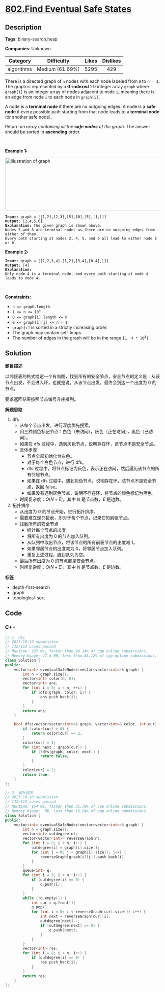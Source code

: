 # [802.Find Eventual Safe States](https://leetcode.com/problems/find-eventual-safe-states/description/)

## Description

**Tags**: binary-search,heap

**Companies**: Unknown

|  Category  |   Difficulty    | Likes | Dislikes |
| :--------: | :-------------: | :---: | :------: |
| algorithms | Medium (61.69%) | 5295  |   429    |

<p>There is a directed graph of <code>n</code> nodes with each node labeled from <code>0</code> to <code>n - 1</code>. The graph is represented by a <strong>0-indexed</strong> 2D integer array <code>graph</code> where <code>graph[i]</code> is an integer array of nodes adjacent to node <code>i</code>, meaning there is an edge from node <code>i</code> to each node in <code>graph[i]</code>.</p>
<p>A node is a <strong>terminal node</strong> if there are no outgoing edges. A node is a <strong>safe node</strong> if every possible path starting from that node leads to a <strong>terminal node</strong> (or another safe node).</p>
<p>Return <em>an array containing all the <strong>safe nodes</strong> of the graph</em>. The answer should be sorted in <strong>ascending</strong> order.</p>
<p>&nbsp;</p>
<p><strong class="example">Example 1:</strong></p>
<img alt="Illustration of graph" src="https://s3-lc-upload.s3.amazonaws.com/uploads/2018/03/17/picture1.png" style="height: 171px; width: 600px;" />
<pre><code><strong>Input:</strong> graph = [[1,2],[2,3],[5],[0],[5],[],[]]
<strong>Output:</strong> [2,4,5,6]
<strong>Explanation:</strong> The given graph is shown above.
Nodes 5 and 6 are terminal nodes as there are no outgoing edges from either of them.
Every path starting at nodes 2, 4, 5, and 6 all lead to either node 5 or 6.</code></pre>
<p><strong class="example">Example 2:</strong></p>
<pre><code><strong>Input:</strong> graph = [[1,2,3,4],[1,2],[3,4],[0,4],[]]
<strong>Output:</strong> [4]
<strong>Explanation:</strong>
Only node 4 is a terminal node, and every path starting at node 4 leads to node 4.</code></pre>
<p>&nbsp;</p>
<p><strong>Constraints:</strong></p>
<ul>
  <li><code>n == graph.length</code></li>
  <li><code>1 &lt;= n &lt;= 10<sup>4</sup></code></li>
  <li><code>0 &lt;= graph[i].length &lt;= n</code></li>
  <li><code>0 &lt;= graph[i][j] &lt;= n - 1</code></li>
  <li><code>graph[i]</code> is sorted in a strictly increasing order.</li>
  <li>The graph may contain self-loops.</li>
  <li>The number of edges in the graph will be in the range <code>[1, 4 * 10<sup>4</sup>]</code>.</li>
</ul>

## Solution

**题目描述**

以邻接表的格式给定一个有向图，找到所有的安全节点，安全节点的定义是：从该节点出发，不会进入环，也就是说，从该节点出发，最终会到达一个出度为 0 的节点。

要求返回结果按照节点编号升序排列。

**解题思路**

1. dfs
   - 从每个节点出发，进行深度优先搜索。
   - 用三种颜色标记节点：白色（未访问），灰色（正在访问），黑色（已访问）。
   - 如果在 dfs 过程中，遇到灰色节点，说明存在环，该节点不是安全节点。
   - 具体步骤
     - 节点全部初始化为白色。
     - 对于每个白色节点，进行 dfs。
     - dfs 过程中，将节点标记为灰色，表示正在访问，然后遍历该节点的所有邻居节点。
     - 如果在 dfs 过程中，遇到灰色节点，说明存在环，该节点不是安全节点，返回 false。
     - 如果没有遇到灰色节点，说明不存在环，将节点的颜色标记为黑色。
   - 时间复杂度：$O(N + E)$，其中 $N$ 是节点数，$E$ 是边数。
2. 拓扑排序
   - 从出度为 0 的节点开始，进行拓扑排序。
   - 需要建立逆邻接表，即对于每个节点，记录它的前驱节点。
   - 找到所有的安全节点
     - 统计每个节点的出度。
     - 将所有出度为 0 的节点加入队列。
     - 从队列中取出节点，将该节点的所有前驱节点的出度减 1。
     - 如果邻居节点的出度减为 0，将邻居节点加入队列。
     - 重复上述过程，直到队列为空。
   - 最后所有出度为 0 的节点都是安全节点。
   - 时间复杂度：$O(N + E)$，其中 $N$ 是节点数，$E$ 是边数。

**标签**

- depth-first-search
- graph
- topological-sort

<!-- code start -->
## Code

### C++

```cpp
// 1. dfs
// 2023-10-10 submission
// 112/112 cases passed
// Runtime: 107 ms, faster than 96.14% of cpp online submissions.
// Memory Usage: 47.5 MB, less than 85.12% of cpp online submissions.
class Solution {
public:
    vector<int> eventualSafeNodes(vector<vector<int>>& graph) {
        int n = graph.size();
        vector<int> color(n, 0);
        vector<int> ans;
        for (int i = 0; i < n; ++i) {
            if (dfs(graph, color, i)) {
                ans.push_back(i);
            }
        }
        return ans;
    }

    bool dfs(vector<vector<int>>& graph, vector<int>& color, int cur) {
        if (color[cur] > 0) {
            return color[cur] == 2;
        }
        color[cur] = 1;
        for (int next : graph[cur]) {
            if (!dfs(graph, color, next)) {
                return false;
            }
        }
        color[cur] = 2;
        return true;
    }
};
```

```cpp
// 2. 拓扑排序
// 2023-10-10 submission
// 112/112 cases passed
// Runtime: 164 ms, faster than 31.78% of cpp online submissions.
// Memory Usage:  MB, less than 16.54% of cpp online submissions.
class Solution {
public:
    vector<int> eventualSafeNodes(vector<vector<int>>& graph) {
        int n = graph.size();
        vector<int> outdegree(n);
        vector<vector<int>> reverseGraph(n);
        for (int i = 0; i < n; i++) {
            outdegree[i] = graph[i].size();
            for (int j = 0; j < graph[i].size(); j++) {
                reverseGraph[graph[i][j]].push_back(i);
            }
        }
        queue<int> q;
        for (int i = 0; i < n; i++) {
            if (outdegree[i] == 0) {
                q.push(i);
            }
        }
        while (!q.empty()) {
            int cur = q.front();
            q.pop();
            for (int i = 0; i < reverseGraph[cur].size(); i++) {
                int next = reverseGraph[cur][i];
                outdegree[next]--;
                if (outdegree[next] == 0) {
                    q.push(next);
                }
            }
        }
        vector<int> res;
        for (int i = 0; i < n; i++) {
            if (outdegree[i] == 0) {
                res.push_back(i);
            }
        }
        return res;
    }
};
```

<!-- code end -->
